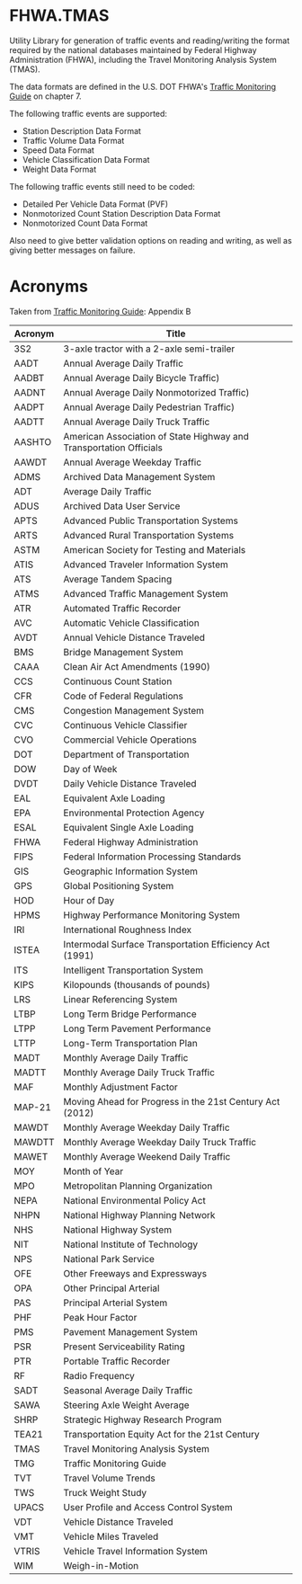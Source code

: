 # FHWA.TMAS
Utility Library for generation of traffic events and reading/writing the format required by the national databases maintained by Federal Highway Administration (FHWA), including the Travel Monitoring Analysis System (TMAS).

The data formats are defined in the U.S. DOT FHWA's [Traffic Monitoring Guide](https://www.fhwa.dot.gov/policyinformation/tmguide/tmg_fhwa_pl_17_003.pdf) on chapter 7.

The following traffic events are supported:
* Station Description Data Format
* Traffic Volume Data Format
* Speed Data Format
* Vehicle Classification Data Format
* Weight Data Format
 
The following traffic events still need to be coded:
* Detailed Per Vehicle Data Format (PVF)
* Nonmotorized Count Station Description Data Format
* Nonmotorized Count Data Format

Also need to give better validation options on reading and writing, as well as giving better messages on failure.
 
# Acronyms

Taken from [Traffic Monitoring Guide](https://www.fhwa.dot.gov/policyinformation/tmguide/tmg_fhwa_pl_17_003.pdf): Appendix B

| Acronym | Title                                                              |
|---------|--------------------------------------------------------------------|
| 3S2     | 3-axle tractor with a 2-axle semi-trailer                          |
| AADT    | Annual Average Daily Traffic                                       |
| AADBT   | Annual Average Daily Bicycle Traffic)                              |
| AADNT   | Annual Average Daily Nonmotorized Traffic)                         |
| AADPT   | Annual Average Daily Pedestrian Traffic)                           |
| AADTT   | Annual Average Daily Truck Traffic                                 |
| AASHTO  | American Association of State Highway and Transportation Officials |
| AAWDT   | Annual Average Weekday Traffic                                     |
| ADMS    | Archived Data Management System                                    |
| ADT     | Average Daily Traffic                                              |
| ADUS    | Archived Data User Service                                         |
| APTS    | Advanced Public Transportation Systems                             |
| ARTS    | Advanced Rural Transportation Systems                              |
| ASTM    | American Society for Testing and Materials                         |
| ATIS    | Advanced Traveler Information System                               |
| ATS     | Average Tandem Spacing                                             |
| ATMS    | Advanced Traffic Management System                                 |
| ATR     | Automated Traffic Recorder                                         |
| AVC     | Automatic Vehicle Classification                                   |
| AVDT    | Annual Vehicle Distance Traveled                                   |
| BMS     | Bridge Management System                                           |
| CAAA    | Clean Air Act Amendments (1990)                                    |
| CCS     | Continuous Count Station                                           |
| CFR     | Code of Federal Regulations                                        |
| CMS     | Congestion Management System                                       |
| CVC     | Continuous Vehicle Classifier                                      |
| CVO     | Commercial Vehicle Operations                                      |
| DOT     | Department of Transportation                                       |
| DOW     | Day of Week                                                        |
| DVDT    | Daily Vehicle Distance Traveled                                    |
| EAL     | Equivalent Axle Loading                                            |
| EPA     | Environmental Protection Agency                                    |
| ESAL    | Equivalent Single Axle Loading                                     |
| FHWA    | Federal Highway Administration                                     |
| FIPS    | Federal Information Processing Standards                           |
| GIS     | Geographic Information System                                      |
| GPS     | Global Positioning System                                          |
| HOD     | Hour of Day                                                        |
| HPMS    | Highway Performance Monitoring System                              |
| IRI     | International Roughness Index                                      |
| ISTEA   | Intermodal Surface Transportation Efficiency Act (1991)            |
| ITS     | Intelligent Transportation System                                  |
| KIPS    | Kilopounds (thousands of pounds)                                   |
| LRS     | Linear Referencing System                                          |
| LTBP    | Long Term Bridge Performance                                       |
| LTPP    | Long Term Pavement Performance                                     |
| LTTP    | Long-Term Transportation Plan                                      |
| MADT    | Monthly Average Daily Traffic                                      |
| MADTT   | Monthly Average Daily Truck Traffic                                |
| MAF     | Monthly Adjustment Factor                                          |
| MAP-21  | Moving Ahead for Progress in the 21st Century Act (2012)           |
| MAWDT   | Monthly Average Weekday Daily Traffic                              |
| MAWDTT  | Monthly Average Weekday Daily Truck Traffic                        |
| MAWET   | Monthly Average Weekend Daily Traffic                              |
| MOY     | Month of Year                                                      |
| MPO     | Metropolitan Planning Organization                                 |
| NEPA    | National Environmental Policy Act                                  |
| NHPN    | National Highway Planning Network                                  |
| NHS     | National Highway System                                            |
| NIT     | National Institute of Technology                                   |
| NPS     | National Park Service                                              |
| OFE     | Other Freeways and Expressways                                     |
| OPA     | Other Principal Arterial                                           |
| PAS     | Principal Arterial System                                          |
| PHF     | Peak Hour Factor                                                   |
| PMS     | Pavement Management System                                         |
| PSR     | Present Serviceability Rating                                      |
| PTR     | Portable Traffic Recorder                                          |
| RF      | Radio Frequency                                                    |
| SADT    | Seasonal Average Daily Traffic                                     |
| SAWA    | Steering Axle Weight Average                                       |
| SHRP    | Strategic Highway Research Program                                 |
| TEA21   | Transportation Equity Act for the 21st Century                     |
| TMAS    | Travel Monitoring Analysis System                                  |
| TMG     | Traffic Monitoring Guide                                           |
| TVT     | Travel Volume Trends                                               |
| TWS     | Truck Weight Study                                                 |
| UPACS   | User Profile and Access Control System                             |
| VDT     | Vehicle Distance Traveled                                          |
| VMT     | Vehicle Miles Traveled                                             |
| VTRIS   | Vehicle Travel Information System                                  |
| WIM     | Weigh-in-Motion                                                    |
